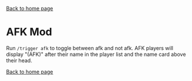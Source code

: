 [Back to home page](README.md)

# AFK Mod

Run `/trigger afk` to toggle between afk and not afk. AFK players will display "(AFK)" after their name in the player list and the name card above their head.

[Back to home page](README.md)